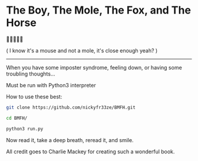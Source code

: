 # The Boy, The Mole, The Fox, and The Horse 
👦🏼🐭🦊🐴

( I know it's a mouse and not a mole, it's close enough yeah? )

---
When you have some imposter syndrome, feeling down, or having some troubling thoughts...

Must be run with Python3 interpreter

How to use these best:

```bash
git clone https://github.com/nickyfr33ze/BMFH.git
```
```bash
cd BMFH/
```
```bash
python3 run.py
```
Now read it, take a deep breath, reread it, and smile.

All credit goes to Charlie Mackey for creating such a wonderful book.
